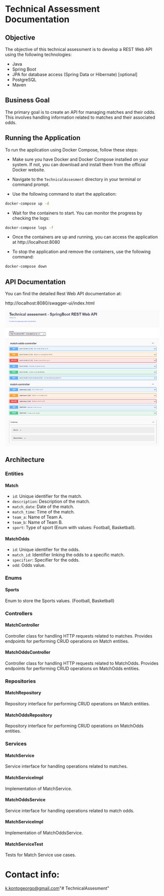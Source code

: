 # Technical Assessment Documentation

## Objective

The objective of this technical assessment is to develop a REST Web API using the following technologies:

- Java
- Spring Boot
- JPA for database access (Spring Data or Hibernate) [optional]
- PostgreSQL
- Maven

## Business Goal

The primary goal is to create an API for managing matches and their odds. This involves handling information related to matches and their associated odds.

## Running the Application 

To run the application using Docker Compose, follow these steps:

- Make sure you have Docker and Docker Compose installed on your system. If not, you can download and install them from the official Docker website.

- Navigate to the `TechnicalAssesment` directory in your terminal or command prompt.

- Use the following command to start the application:
```bash
docker-compose up -d
```

- Wait for the containers to start. You can monitor the progress by checking the logs:
```bash
docker-compose logs -f
```

- Once the containers are up and running, you can access the application at http://localhost:8080


- To stop the application and remove the containers, use the following command:

```bash
docker-compose down
```

## API Documentation

You can find the detailed Rest Web API documentation at:

http://localhost:8080/swagger-ui/index.html

![Example Image](SwaggerDocumentation.png)


## Architecture

### Entities

#### Match

- `id`: Unique identifier for the match.
- `description`: Description of the match.
- `match_date`: Date of the match.
- `match_time`: Time of the match.
- `team_a`: Name of Team A.
- `team_b`: Name of Team B.
- `sport`: Type of sport (Enum with values: Football, Basketball).

#### MatchOdds

- `id`: Unique identifier for the odds.
- `match_id`: Identifier linking the odds to a specific match.
- `specifier`: Specifier for the odds.
- `odd`: Odds value.

### Enums 

#### Sports

Enum to store the Sports values.
(Football, Basketball)

### Controllers

#### MatchController

Controller class for handling HTTP requests related to matches. Provides
endpoints for performing CRUD operations on Match entities.

#### MatchOddsController

Controller class for handling HTTP requests related to MatchOdds. Provides
endpoints for performing CRUD operations on MatchOdds entities.

### Repositories

#### MatchRepository

Repository interface for performing CRUD operations on Match entities.

#### MatchOddsRepository

Repository interface for performing CRUD operations on MatchOdds entities.

### Services

#### MatchService

Service interface for handling operations related to matches.

#### MatchServiceImpl

Implementation of MatchService.

#### MatchOddsService

Service interface for handling operations related to match odds.

#### MatchServiceImpl

Implementation of MatchOddsService.

#### MatchServiceTest

Tests for Match Service use cases.

# Contact info:

k.kontogeorgo@gmail.com"# TechnicalAssesment" 

